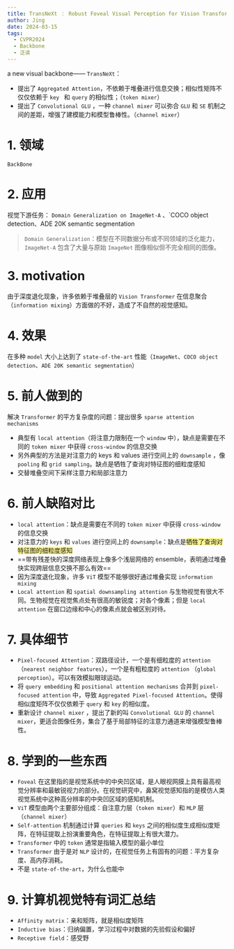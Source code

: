 ```yaml
---
title: TransNeXt ： Robust Foveal Visual Perception for Vision Transformers
author: Jing
date: 2024-03-15
tags:
  - CVPR2024
  - Backbone
  - 泛读
---
```

a new visual backbone—— `TransNeXt`：
- 提出了 `Aggregated Attention`，不依赖于堆叠进行信息交换；相似性矩阵不仅仅依赖于 `key ` 和 `query` 的相似性；（`token mixer`）
- 提出了 `Convolutional GLU` ，一种 `channel mixer` 可以弥合 `GLU` 和 `SE` 机制之间的差距，增强了建模能力和模型鲁棒性。（`channel mixer`）
# 1. **领域**
`BackBone`
# 2. **应用**
视觉下游任务： `Domain Generalization on ImageNet-A` 、`COCO object detection、ADE 20K semantic segmentation
> `Domain Generalization`：模型在不同数据分布或不同领域的泛化能力，`ImageNet-A` 包含了大量与原始 `ImageNet` 图像相似但不完全相同的图像。
# 3. **motivation**
由于深度退化现象，许多依赖于堆叠层的 `Vision Transformer` 在信息聚合（`information mixing`）方面做的不好，造成了不自然的视觉感知。
# 4. **效果**
在多种 `model` 大小上达到了 `state-of-the-art` 性能（`ImageNet`、`COCO object detection`、`ADE 20K semantic segmentation`）
# 5. **前人做到的**
解决 `Transformer` 的平方复杂度的问题：提出很多 `sparse attention mechanisms`
- 典型有 `local attention`（将注意力限制在一个 `window` 中），缺点是需要在不同的 `token mixer` 中获得 `cross-window` 的信息交换
- 另外典型的方法是对注意力的 keys 和 values 进行空间上的 `downsample` ，像 `pooling` 和 `grid sampling`。缺点是牺牲了查询对特征图的细粒度感知
- 交替堆叠空间下采样注意力和局部注意力
# 6. 前人缺陷对比
- `local attention`：缺点是需要在不同的 `token mixer` 中获得 `cross-window` 的信息交换
- 对注意力的 `keys` 和 `values` 进行空间上的 `downsample`：缺点是<span style="background:#fff88f">牺牲了查询对特征图的细粒度感知</span>
- ==带有残差快的深度网络表现上像多个浅层网络的 ensemble，表明通过堆叠快实现跨层信息交换不那么有效==
- 因为深度退化现象，许多 `ViT` 模型不能够很好通过堆叠实现 `information mixing`
- `Local attention` 和 `spatial downsampling attention` 与生物视觉有很大不同。生物视觉在视觉焦点处有很高的敏锐度；对各个像素；但是 `local attention` 在窗口边缘和中心的像素点就会被区别对待。
# 7. 具体细节
- `Pixel-focused Attention`：双路径设计，一个是有细粒度的 `attention`（`nearest neighbor features`），一个是有粗粒度的 `attention` （`global perception`）。可以有效模拟眼球运动。    
- 将 `query embedding` 和 `positional attention mechanisms` 合并到 `pixel-focused attention` 中，导致 `Aggregated Pixel-focused Attention`。使得相似度矩阵不仅仅依赖于 `query` 和 `key` 的相似度。
- 重新设计 `channel mixer` ，提出了新的叫 `Convolutional GLU` 的 `channel mixer`，更适合图像任务，集合了基于局部特征的注意力通道来增强模型鲁棒性。
# 8. 学到的一些东西
- `Foveal` 在这里指的是视觉系统中的中央凹区域，是人眼视网膜上具有最高视觉分辨率和最敏锐视力的部分。在视觉研究中，鼻窝视觉感知指的是模仿人类视觉系统中这种高分辨率的中央凹区域的感知机制。
- `ViT` 模型由两个主要部分组成：自注意力层（`token mixer`）和 `MLP` 层（` channel mixer `）
- `Self-attention` 机制通过计算 `queries` 和 `keys` 之间的相似度生成相似度矩阵，在特征提取上扮演重要角色，在特征提取上有很大潜力。
- `Transformer` 中的 `token` 通常是指输入模型的最小单位
- `Transformer` 由于是对 ` NLP ` 设计的，在视觉任务上有固有的问题：平方复杂度、高内存消耗。
- 不是 `state-of-the-art`，为什么也能中
# 9. 计算机视觉特有词汇总结
- `Affinity matrix`：亲和矩阵，就是相似度矩阵
- `Inductive bias`：归纳偏置，学习过程中对数据的先验假设和偏好
- `Receptive field`：感受野